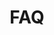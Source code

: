---
id: faq
title: FAQ
sidebar_label: FAQ
custom_edit_url: https://github.com/microsoft/fast-dna/edit/master/sites/website/src/docs/resources/faq.md
---